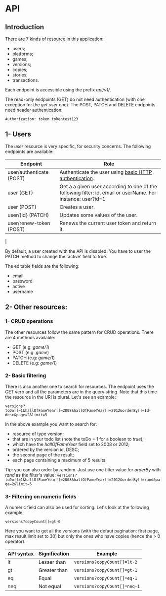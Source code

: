 # API

## Introduction

There are 7 kinds of resource in this application:
- users;
- platforms;
- games;
- versions;
- copies;
- stories;
- transactions.

Each endpoint is accessible using the prefix _api/v1/_.

The read-only endpoints (GET) do not need authentication (with one exception for the _get user_ one).
The POST, PATCH and DELETE endpoints need header authentication:

```Authorization: token tokentest123```

## 1- Users

The _user_ resource is very specific, for security concerns. The following endpoints are available:

| Endpoint                        | Role                                                                                                                          |
|---------------------------------|-------------------------------------------------------------------------------------------------------------------------------|
| user/authenticate (POST)        | Authenticate the user using [basic HTTP authentication](https://developer.mozilla.org/fr/docs/Web/HTTP/Headers/Authorization).|
| user (GET)                      | Get a a given user according to one of the following filter: id, email or userName. For instance: user?id=1                   |
| user (POST)                     | Creates a user.                                                                                                               |
| user/{id} (PATCH)               | Updates some values of the user.                                                                                              |
| user/renew-token (POST)         | Renews the current user token and return it.                                                                                  |
|

By default, a user created with the API is disabled. You have to user the PATCH method to change the 'active' field to true.

The editable fields are the following:
* email
* password
* active
* username

## 2- Other resources:

### 1- CRUD operations

The other resources follow the same pattern for CRUD operations.
There are 4 methods available:
* GET (e.g: _game/1_)
* POST (e.g: _game_)
* PATCH (e.g: _game/1_)
* DELETE (e.g: _game/1_)

### 2- Basic filtering

There is also another one to search for resources. The endpoint uses the GET verb and all the parameters are in the query string. Note that this time the resource in the URI is plural. Let's see an example:

```versions?toDo[]=1&hallOfFameYear[]=2008&hallOfFameYear[]=2012&orderBy[]=Id-desc&page=2&limit=5```

In the above example you want to search for:
* resource of type version;
* that are in your todo list (note the toDo = 1 for a boolean to _true_);
* which have the _hallOfFameYear_ field set to 2008 or 2012;
* ordered by the version id, DESC;
* the second page of the result;
* each page containing a maximum of 5 results.

_Tip_: you can also order by random. Just use one filter value for _orderBy_ with _rand_ as the filter's value:
```versions?toDo[]=1&hallOfFameYear[]=2008&hallOfFameYear[]=2012&orderBy[]=rand&page=2&limit=5```

### 3- Filtering on numeric fields

A numeric field can also be used for sorting. Let's look at the following example:

```versions?copyCount[]=gt-0```

Here you want to get all the versions (with the defaut pagination: first page, max result limit set to 30) but only the ones who have copies (hence the > 0 operator).


| API syntax | Signification |           Example              |
|------------|---------------|--------------------------------|
|lt          |Lesser than    |```versions?copyCount[]=lt-2``` |
|gt          |Greater than   |```versions?copyCount[]=gt-1``` |
|eq          |Equal          |```versions?copyCount[]=eq-1``` |
|neq         |Not equal      |```versions?copyCount[]=neq-1```|
